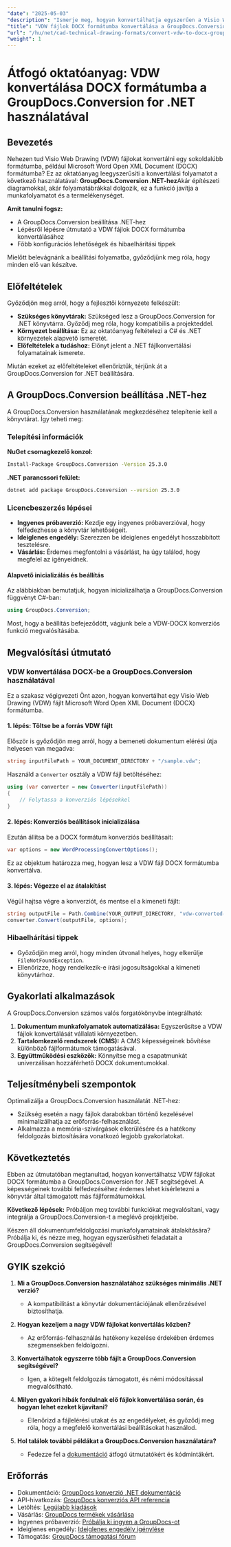 ```yaml
---
"date": "2025-05-03"
"description": "Ismerje meg, hogyan konvertálhatja egyszerűen a Visio Web Drawing (VDW) fájlokat Microsoft Word DOCX formátumba a GroupDocs.Conversion for .NET segítségével. Kövesse átfogó, lépésről lépésre szóló útmutatónkat."
"title": "VDW fájlok DOCX formátumba konvertálása a GroupDocs.Conversion for .NET használatával – lépésről lépésre útmutató"
"url": "/hu/net/cad-technical-drawing-formats/convert-vdw-to-docx-groupdocs-conversion-net/"
"weight": 1
---
```


# Átfogó oktatóanyag: VDW konvertálása DOCX formátumba a GroupDocs.Conversion for .NET használatával

## Bevezetés

Nehezen tud Visio Web Drawing (VDW) fájlokat konvertálni egy sokoldalúbb formátumba, például Microsoft Word Open XML Document (DOCX) formátumba? Ez az oktatóanyag leegyszerűsíti a konvertálási folyamatot a következő használatával: **GroupDocs.Conversion .NET-hez**Akár építészeti diagramokkal, akár folyamatábrákkal dolgozik, ez a funkció javítja a munkafolyamatot és a termelékenységet.

**Amit tanulni fogsz:**
- A GroupDocs.Conversion beállítása .NET-hez
- Lépésről lépésre útmutató a VDW fájlok DOCX formátumba konvertálásához
- Főbb konfigurációs lehetőségek és hibaelhárítási tippek

Mielőtt belevágnánk a beállítási folyamatba, győződjünk meg róla, hogy minden elő van készítve.

## Előfeltételek

Győződjön meg arról, hogy a fejlesztői környezete felkészült:
- **Szükséges könyvtárak:** Szükséged lesz a GroupDocs.Conversion for .NET könyvtárra. Győződj meg róla, hogy kompatibilis a projekteddel.
- **Környezet beállítása:** Ez az oktatóanyag feltételezi a C# és .NET környezetek alapvető ismeretét.
- **Előfeltételek a tudáshoz:** Előnyt jelent a .NET fájlkonvertálási folyamatainak ismerete.

Miután ezeket az előfeltételeket ellenőriztük, térjünk át a GroupDocs.Conversion for .NET beállítására.

## A GroupDocs.Conversion beállítása .NET-hez

A GroupDocs.Conversion használatának megkezdéséhez telepítenie kell a könyvtárat. Így teheti meg:

### Telepítési információk

**NuGet csomagkezelő konzol:**

```bash
Install-Package GroupDocs.Conversion -Version 25.3.0
```

**.NET parancssori felület:**

```bash
dotnet add package GroupDocs.Conversion --version 25.3.0
```

### Licencbeszerzés lépései

- **Ingyenes próbaverzió:** Kezdje egy ingyenes próbaverzióval, hogy felfedezhesse a könyvtár lehetőségeit.
- **Ideiglenes engedély:** Szerezzen be ideiglenes engedélyt hosszabbított tesztelésre.
- **Vásárlás:** Érdemes megfontolni a vásárlást, ha úgy találod, hogy megfelel az igényeidnek.

#### Alapvető inicializálás és beállítás

Az alábbiakban bemutatjuk, hogyan inicializálhatja a GroupDocs.Conversion függvényt C#-ban:

```csharp
using GroupDocs.Conversion;
```

Most, hogy a beállítás befejeződött, vágjunk bele a VDW-DOCX konverziós funkció megvalósításába.

## Megvalósítási útmutató

### VDW konvertálása DOCX-be a GroupDocs.Conversion használatával

Ez a szakasz végigvezeti Önt azon, hogyan konvertálhat egy Visio Web Drawing (VDW) fájlt Microsoft Word Open XML Document (DOCX) formátumba.

#### 1. lépés: Töltse be a forrás VDW fájlt

Először is győződjön meg arról, hogy a bemeneti dokumentum elérési útja helyesen van megadva:

```csharp
string inputFilePath = YOUR_DOCUMENT_DIRECTORY + "/sample.vdw";
```

Használd a `Converter` osztály a VDW fájl betöltéséhez:

```csharp
using (var converter = new Converter(inputFilePath))
{
    // Folytassa a konverziós lépésekkel
}
```

#### 2. lépés: Konverziós beállítások inicializálása

Ezután állítsa be a DOCX formátum konverziós beállításait:

```csharp
var options = new WordProcessingConvertOptions();
```

Ez az objektum határozza meg, hogyan lesz a VDW fájl DOCX formátumba konvertálva.

#### 3. lépés: Végezze el az átalakítást

Végül hajtsa végre a konverziót, és mentse el a kimeneti fájlt:

```csharp
string outputFile = Path.Combine(YOUR_OUTPUT_DIRECTORY, "vdw-converted-to.docx");
converter.Convert(outputFile, options);
```

### Hibaelhárítási tippek

- Győződjön meg arról, hogy minden útvonal helyes, hogy elkerülje `FileNotFoundException`.
- Ellenőrizze, hogy rendelkezik-e írási jogosultságokkal a kimeneti könyvtárhoz.

## Gyakorlati alkalmazások

A GroupDocs.Conversion számos valós forgatókönyvbe integrálható:

1. **Dokumentum munkafolyamatok automatizálása:** Egyszerűsítse a VDW fájlok konvertálását vállalati környezetben.
2. **Tartalomkezelő rendszerek (CMS):** A CMS képességeinek bővítése különböző fájlformátumok támogatásával.
3. **Együttműködési eszközök:** Könnyítse meg a csapatmunkát univerzálisan hozzáférhető DOCX dokumentumokkal.

## Teljesítménybeli szempontok

Optimalizálja a GroupDocs.Conversion használatát .NET-hez:
- Szükség esetén a nagy fájlok darabokban történő kezelésével minimalizálhatja az erőforrás-felhasználást.
- Alkalmazza a memória-szivárgások elkerülésére és a hatékony feldolgozás biztosítására vonatkozó legjobb gyakorlatokat.

## Következtetés

Ebben az útmutatóban megtanultad, hogyan konvertálhatsz VDW fájlokat DOCX formátumba a GroupDocs.Conversion for .NET segítségével. A képességeinek további felfedezéséhez érdemes lehet kísérletezni a könyvtár által támogatott más fájlformátumokkal.

**Következő lépések:** Próbáljon meg további funkciókat megvalósítani, vagy integrálja a GroupDocs.Conversion-t a meglévő projektjeibe.

Készen áll dokumentumfeldolgozási munkafolyamatainak átalakítására? Próbálja ki, és nézze meg, hogyan egyszerűsítheti feladatait a GroupDocs.Conversion segítségével!

## GYIK szekció

1. **Mi a GroupDocs.Conversion használatához szükséges minimális .NET verzió?**
   - A kompatibilitást a könyvtár dokumentációjának ellenőrzésével biztosíthatja.

2. **Hogyan kezeljem a nagy VDW fájlokat konvertálás közben?**
   - Az erőforrás-felhasználás hatékony kezelése érdekében érdemes szegmensekben feldolgozni.

3. **Konvertálhatok egyszerre több fájlt a GroupDocs.Conversion segítségével?**
   - Igen, a kötegelt feldolgozás támogatott, és némi módosítással megvalósítható.

4. **Milyen gyakori hibák fordulnak elő fájlok konvertálása során, és hogyan lehet ezeket kijavítani?**
   - Ellenőrizd a fájlelérési utakat és az engedélyeket, és győződj meg róla, hogy a megfelelő konvertálási beállításokat használod.

5. **Hol találok további példákat a GroupDocs.Conversion használatára?**
   - Fedezze fel a [dokumentáció](https://docs.groupdocs.com/conversion/net/) átfogó útmutatókért és kódmintákért.

## Erőforrás
- Dokumentáció: [GroupDocs konverzió .NET dokumentáció](https://docs.groupdocs.com/conversion/net/)
- API-hivatkozás: [GroupDocs konverziós API referencia](https://reference.groupdocs.com/conversion/net/)
- Letöltés: [Legújabb kiadások](https://releases.groupdocs.com/conversion/net/)
- Vásárlás: [GroupDocs termékek vásárlása](https://purchase.groupdocs.com/buy)
- Ingyenes próbaverzió: [Próbálja ki ingyen a GroupDocs-ot](https://releases.groupdocs.com/conversion/net/)
- Ideiglenes engedély: [Ideiglenes engedély igénylése](https://purchase.groupdocs.com/temporary-license/)
- Támogatás: [GroupDocs támogatási fórum](https://forum.groupdocs.com/c/conversion/10)